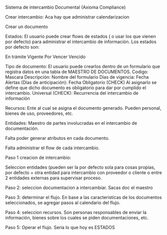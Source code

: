 Sistema de intercambio Documental (Axioma Compliance)


Crear intercambio:
Aca hay que administrar calendarizacion


Crear un documento

Estados: El usuario puede crear flows de estados ( o usar los que vienen por defecto) para administrar el intercambio de información. Los estados por defecto son:

En trámite
Vigente
Por Vencer
Vencido

Tipo de documento: El usuario puede crearlos dentro de un formulario que registra datos en una tabla de MAESTRO DE DOCUMENTOS.
Codigo: Mascara
Descripción: Nombre del formulario
Días de vigencia: Fecha
Alertas (Días de anticipación): Fecha
Obligatorio (CHECK) Al asignarlo se define que dicho documento es obligatorio para dar por cumplido el intercambio.
Universal (CHECK): Recurrencia del intercambio de información

Recursos: Ente al cual se asigna el documento generado. Pueden personal, bienes de uso, proveedores, etc. 

Entidades: Maestro de partes involucradas en el intercambio de documentación.


Falta poder generar atributos en cada documento.

Falta administrar el flow de cada intercambio.


Paso 1 creacion de intercambio:

Seleccion entidades (pueden ser la por defecto sola para cosas propias, por defecto + otra entidad para intercambio con proveedor o cliente o entre 2 entidades externas para supervisar proceso.

Paso 2: seleccion documentacion a intercambiar. Sacas doc el maestro

Paso 3: determinar el flujo. En base a las caracteristicas de los documentos seleccionados, se agregar pasos al calendario del flujo.

Paso 4: seleccion recursos. Son personas responsables de enviar la información, bienes sobre los cuales se piden documentaciones, etc.

Paso 5: Operar el flujo. Seria lo que hoy es ESTADOS
